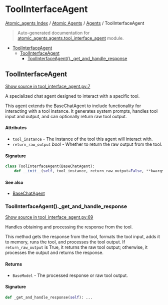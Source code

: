 # ToolInterfaceAgent

[Atomic_agents Index](../../README.md#atomic_agents-index) / [Atomic Agents](../index.md#atomic-agents) / [Agents](./index.md#agents) / ToolInterfaceAgent

> Auto-generated documentation for [atomic_agents.agents.tool_interface_agent](../../../../atomic_agents/agents/tool_interface_agent.py) module.

- [ToolInterfaceAgent](#toolinterfaceagent)
  - [ToolInterfaceAgent](#toolinterfaceagent-1)
    - [ToolInterfaceAgent()._get_and_handle_response](#toolinterfaceagent()_get_and_handle_response)

## ToolInterfaceAgent

[Show source in tool_interface_agent.py:7](../../../../atomic_agents/agents/tool_interface_agent.py#L7)

A specialized chat agent designed to interact with a specific tool.

This agent extends the BaseChatAgent to include functionality for interacting with a tool instance.
It generates system prompts, handles tool input and output, and can optionally return raw tool output.

#### Attributes

- `tool_instance` - The instance of the tool this agent will interact with.
- `return_raw_output` *bool* - Whether to return the raw output from the tool.

#### Signature

```python
class ToolInterfaceAgent(BaseChatAgent):
    def __init__(self, tool_instance, return_raw_output=False, **kwargs): ...
```

#### See also

- [BaseChatAgent](./base_chat_agent.md#basechatagent)

### ToolInterfaceAgent()._get_and_handle_response

[Show source in tool_interface_agent.py:69](../../../../atomic_agents/agents/tool_interface_agent.py#L69)

Handles obtaining and processing the response from the tool.

This method gets the response from the tool, formats the tool input, adds it to memory,
runs the tool, and processes the tool output. If `return_raw_output` is True, it returns
the raw tool output; otherwise, it processes the output and returns the response.

#### Returns

- `BaseModel` - The processed response or raw tool output.

#### Signature

```python
def _get_and_handle_response(self): ...
```